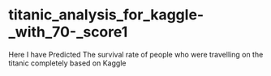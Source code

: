 # titanic_analysis_for_kaggle-_with_70-_score1
Here I have Predicted The survival rate of people who were travelling on the titanic completely based on Kaggle
